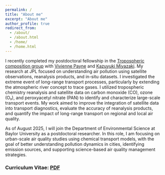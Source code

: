 ```yaml
---
permalink: /
title: "About me"
excerpt: "About me"
author_profile: true
redirect_from: 
  - /about/
  - /about.html
  - /home/
  - /home.html
---
```

I recently completed my postdoctoral fellowship in the [Tropospheric composition group](https://science.jpl.nasa.gov/people/mrai/) with [Vivienne Payne](https://science.jpl.nasa.gov/people/vpayne/) and [Kazuyuki Miyazaki](https://science.jpl.nasa.gov/people/kmiyazak/). My research at JPL focused on understanding air pollution using satellite observations, reanalysis products, and in-situ datasets. I investigated the extreme event of long-range transport processes, particularly by extending the atmospheric river concept to trace gases. I utilized tropospheric chemistry reanalysis and satellite data on carbon monoxide (CO), ozone (O₃), and peroxyacetyl nitrate (PAN) to identify and characterize large-scale transport events. My work aimed to improve the integration of satellite data into transport diagnostics, evaluate the accuracy of reanalysis products, and quantify the impact of long-range transport on regional and local air quality.

As of August 2025, I will join the Department of Environmental Science at Baylor University as a postdoctoral researcher. In this role, I am focusing on urban-scale air quality studies using chemical transport models, with the goal of better understanding pollution dynamics in cities, identifying emission sources, and supporting science-based air quality management strategies.





### Curriculum Vitae: [PDF](https://github.com/mukeshraeee/mukeshraeee.github.io/tree/master/files/Mukesh_CV.pdf) ###

